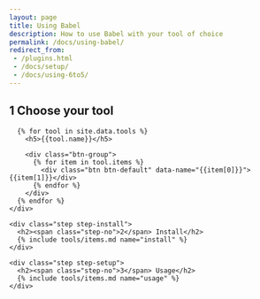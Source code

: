```yaml
---
layout: page
title: Using Babel
description: How to use Babel with your tool of choice
permalink: /docs/using-babel/
redirect_from:
 - /plugins.html
 - /docs/setup/
 - /docs/using-6to5/
---
```


<div class="container docs-content">
  <div class="step-wizard">
    <div class="step">
      <h2><span class="step-no">1</span> Choose your tool</h2>

      {% for tool in site.data.tools %}
        <h5>{{tool.name}}</h5>

        <div class="btn-group">
          {% for item in tool.items %}
            <div class="btn btn-default" data-name="{{item[0]}}">{{item[1]}}</div>
          {% endfor %}
        </div>
      {% endfor %}
    </div>

    <div class="step step-install">
      <h2><span class="step-no">2</span> Install</h2>
      {% include tools/items.md name="install" %}
    </div>

    <div class="step step-setup">
      <h2><span class="step-no">3</span> Usage</h2>
      {% include tools/items.md name="usage" %}
    </div>
  </div>
</div>

<script src="{{ "/scripts/tools.js" | prepend: site.baseurl }}?t={{ site.time | date_to_xmlschema }}"></script>
